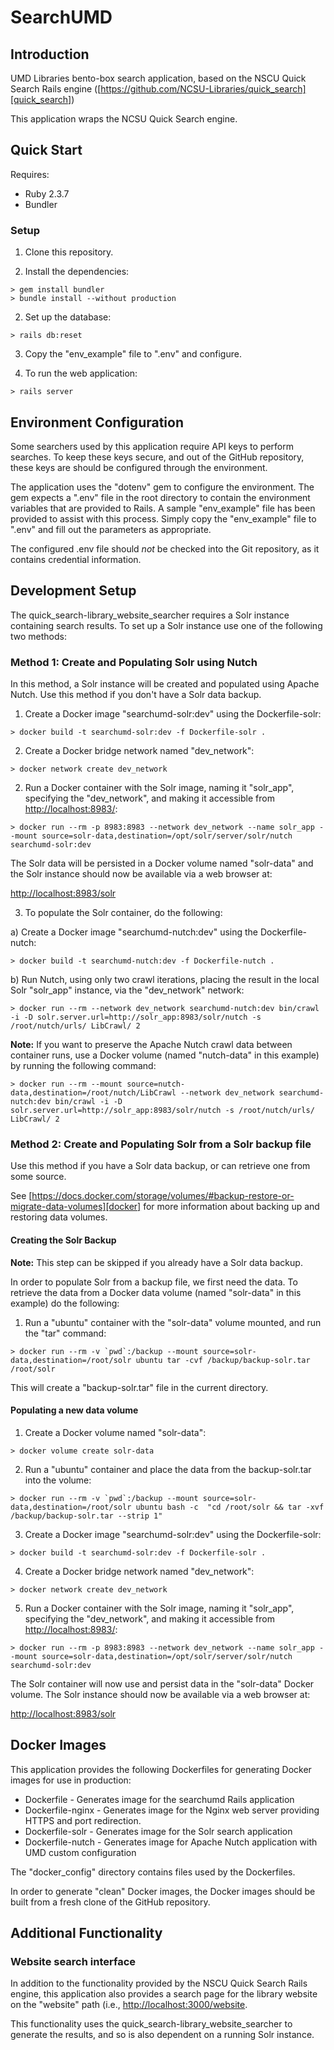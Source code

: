 # SearchUMD

## Introduction

UMD Libraries bento-box search application, based on the NSCU Quick Search
Rails engine ([https://github.com/NCSU-Libraries/quick_search][quick_search])

This application wraps the NCSU Quick Search engine.

## Quick Start

Requires:

* Ruby 2.3.7
* Bundler

### Setup

1) Clone this repository.

2) Install the dependencies:

```
> gem install bundler
> bundle install --without production
```

2) Set up the database:

```
> rails db:reset
```

3) Copy the "env_example" file to ".env" and configure.

4) To run the web application:

```
> rails server
```

## Environment Configuration

Some searchers used by this application require API keys to perform searches.
To keep these keys secure, and out of the GitHub repository, these keys are
should be configured through the environment.

The application uses the "dotenv" gem to configure the environment.
The gem expects a ".env" file in the root directory to contain the environment
variables that are provided to Rails. A sample "env_example" file has been
provided to assist with this process. Simply copy the "env_example" file to
".env" and fill out the parameters as appropriate.

The configured .env file should _not_ be checked into the Git repository, as it
contains credential information.

## Development Setup

The quick_search-library_website_searcher requires a Solr instance containing
search results. To set up a Solr instance use one of the following two methods:

### Method 1: Create and Populating Solr using Nutch

In this method, a Solr instance will be created and populated using Apache
Nutch. Use this method if you don't have a Solr data backup.

1) Create a Docker image "searchumd-solr:dev" using the Dockerfile-solr:

```
> docker build -t searchumd-solr:dev -f Dockerfile-solr .
```

2) Create a Docker bridge network named "dev_network":

```
> docker network create dev_network
```

2) Run a Docker container with the Solr image, naming it "solr_app", specifying
the "dev_network", and making it accessible from [http://localhost:8983/][solr]:

```
> docker run --rm -p 8983:8983 --network dev_network --name solr_app --mount source=solr-data,destination=/opt/solr/server/solr/nutch searchumd-solr:dev
```

The Solr data will be persisted in a Docker volume named "solr-data" and the
Solr instance should now be available via a web browser at:

[http://localhost:8983/solr][solr]

3) To populate the Solr container, do the following:

a) Create a Docker image "searchumd-nutch:dev" using the Dockerfile-nutch:

```
> docker build -t searchumd-nutch:dev -f Dockerfile-nutch .
```

b) Run Nutch, using only two crawl iterations, placing the result in the local
Solr "solr_app" instance, via the "dev_network" network:

```
> docker run --rm --network dev_network searchumd-nutch:dev bin/crawl -i -D solr.server.url=http://solr_app:8983/solr/nutch -s /root/nutch/urls/ LibCrawl/ 2
```

**Note:** If you want to preserve the Apache Nutch crawl data between container
runs, use a Docker volume (named "nutch-data" in this example) by running
the following command:

```
> docker run --rm --mount source=nutch-data,destination=/root/nutch/LibCrawl --network dev_network searchumd-nutch:dev bin/crawl -i -D solr.server.url=http://solr_app:8983/solr/nutch -s /root/nutch/urls/ LibCrawl/ 2
```

### Method 2: Create and Populating Solr from a Solr backup file

Use this method if you have a Solr data backup, or can retrieve one from some
source.

See [https://docs.docker.com/storage/volumes/#backup-restore-or-migrate-data-volumes][docker]
for more information about backing up and restoring data volumes.

#### Creating the Solr Backup

**Note:** This step can be skipped if you already have a Solr data backup.

In order to populate Solr from a backup file, we first need the data. To
retrieve the data from a Docker data volume (named "solr-data" in this
example) do the following:

1) Run a "ubuntu" container with the "solr-data" volume mounted, and run the
"tar" command:

```
> docker run --rm -v `pwd`:/backup --mount source=solr-data,destination=/root/solr ubuntu tar -cvf /backup/backup-solr.tar /root/solr
```

This will create a "backup-solr.tar" file in the current directory.

#### Populating a new data volume

1) Create a Docker volume named "solr-data":

```
> docker volume create solr-data
```

2) Run a "ubuntu" container and place the data from the backup-solr.tar into
the volume:

```
> docker run --rm -v `pwd`:/backup --mount source=solr-data,destination=/root/solr ubuntu bash -c  "cd /root/solr && tar -xvf /backup/backup-solr.tar --strip 1"
```

3) Create a Docker image "searchumd-solr:dev" using the Dockerfile-solr:

```
> docker build -t searchumd-solr:dev -f Dockerfile-solr .
```

4) Create a Docker bridge network named "dev_network":

```
> docker network create dev_network
```

5) Run a Docker container with the Solr image, naming it "solr_app", specifying
the "dev_network", and making it accessible from [http://localhost:8983/][solr]:

```
> docker run --rm -p 8983:8983 --network dev_network --name solr_app --mount source=solr-data,destination=/opt/solr/server/solr/nutch searchumd-solr:dev
```

The Solr container will now use and persist data in the "solr-data" Docker
volume. The Solr instance should now be available via a web browser at:

[http://localhost:8983/solr][solr]

## Docker Images

This application provides the following Dockerfiles for generating Docker images
for use in production:

* Dockerfile - Generates image for the searchumd Rails application
* Dockerfile-nginx - Generates image for the Nginx web server providing HTTPS
    and port redirection.
* Dockerfile-solr - Generates image for the Solr search application
* Dockerfile-nutch - Generates image for Apache Nutch application with UMD
    custom configuration

The "docker_config" directory contains files used by the Dockerfiles.

In order to generate "clean" Docker images, the Docker images should be
built from a fresh clone of the GitHub repository.

## Additional Functionality

### Website search interface

In addition to the functionality provided by the NSCU Quick Search Rails engine,
this application also provides a search page for the library website on the
"website" path (i.e., [http://localhost:3000/website][website].

This functionality uses the quick_search-library_website_searcher to generate
the results, and so is also dependent on a running Solr instance.

[quick_search]: https://github.com/NCSU-Libraries/quick_search
[solr]: http://localhost:8983/
[website]: http://localhost:3000/website
[docker]: https://docs.docker.com/storage/volumes/#backup-restore-or-migrate-data-volumes
